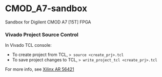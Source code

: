 # CMOD_A7-sandbox
Sandbox for Digilent CMOD A7 [15T] FPGA

### Vivado Project Source Control

In Vivado TCL console:
* To create project from TCL, `> source <create_prj>.tcl`
* To save project changes to TCL, `> write_project_tcl <create_prj>.tcl`

For more info, see [Xilinx AR 56421](https://support.xilinx.com/s/article/56421?language=en_US)

